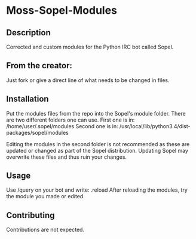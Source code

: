 # Moss-Sopel-Modules

## Description
Corrected and custom modules for the Python IRC bot called Sopel.

## From the creator:
Just fork or give a direct line of what needs to be changed in files.
 
## Installation
Put the modules files from the repo into the Sopel's module folder. There are two different folders one can use.
First one is in: /home/user/.sopel/modules
Second one is in: /usr/local/lib/python3.4/dist-packages/sopel/modules

Editing the modules in the second folder is not recommended as these are updated or changed as part of the Sopel distribution. Updating Sopel may overwrite these files and thus ruin your changes.

## Usage
Use /query on your bot and write: .reload
After reloading the modules, try the module you made or edited.

## Contributing
Contributions are not expected.